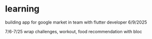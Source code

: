 # learning

building app for google market in team with flutter developer 6/9/2025


7/6-7/25 wrap challenges, workout, food recommendation with bloc
